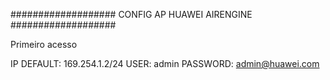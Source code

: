 ################### CONFIG AP HUAWEI AIRENGINE ###################

Primeiro acesso

  IP DEFAULT: 169.254.1.2/24
  USER: admin
  PASSWORD: admin@huawei.com
